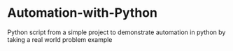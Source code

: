 # Automation-with-Python
Python script from a simple project to demonstrate automation in python by taking a real world problem example
